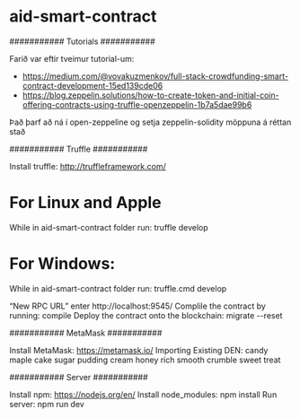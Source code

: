 # aid-smart-contract

########### Tutorials ###########

Farið var eftir tveimur tutorial-um:

- https://medium.com/@vovakuzmenkov/full-stack-crowdfunding-smart-contract-development-15ed139cde06
- https://blog.zeppelin.solutions/how-to-create-token-and-initial-coin-offering-contracts-using-truffle-openzeppelin-1b7a5dae99b6

Það þarf að ná í open-zeppeline og setja zeppelin-solidity möppuna á réttan stað

########### Truffle ###########

Install truffle: http://truffleframework.com/
# For Linux and Apple
While in aid-smart-contract folder run: truffle develop
# For Windows:
While in aid-smart-contract folder run: truffle.cmd develop

“New RPC URL” enter http://localhost:9545/
Complile the contract by running: compile
Deploy the contract onto the blockchain: migrate --reset

########### MetaMask ###########

Install MetaMask: https://metamask.io/
Importing Existing DEN:
candy maple cake sugar pudding cream honey rich smooth crumble sweet treat

########### Server ###########

Install npm: https://nodejs.org/en/
Install node_modules: npm install
Run server: npm run dev

